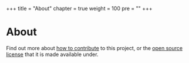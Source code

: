 +++
title = "About"
chapter = true
weight = 100
pre = ""
+++

# About

Find out more about [how to contribute](contribute/) to this project, or the [open source license](license/) that it is made available under.
